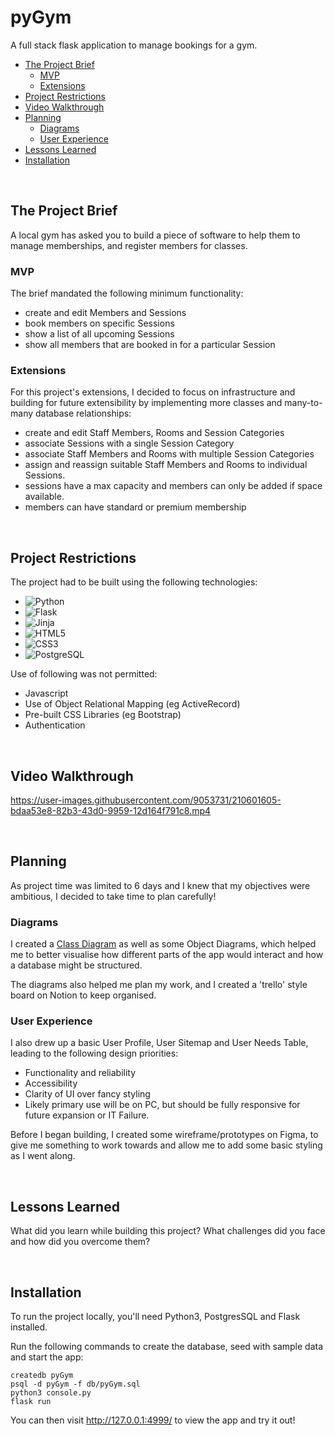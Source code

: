 # pyGym

A full stack flask application to manage bookings for a gym.

- [The Project Brief](#the-project-brief)
  * [MVP](#mvp)
  * [Extensions](#extensions)
- [Project Restrictions](#project-restrictions)
- [Video Walkthrough](#video-walkthrough)
- [Planning](#planning)
  * [Diagrams](#diagrams)
  * [User Experience](#user-experience)
- [Lessons Learned](#lessons-learned)
- [Installation](#installation)

 <br>

## The Project Brief
A local gym has asked you to build a piece of software to help them to manage memberships, and register members for classes.

### MVP
The brief mandated the following minimum functionality:
- create and edit Members and Sessions
- book members on specific Sessions
- show a list of all upcoming Sessions
- show all members that are booked in for a particular Session

### Extensions
For this project's extensions, I decided to focus on infrastructure and building for future extensibility by implementing more classes and many-to-many database relationships:

- create and edit Staff Members, Rooms and Session Categories
- associate Sessions with a single Session Category 
- associate Staff Members and Rooms with multiple Session Categories
- assign and reassign suitable Staff Members and Rooms to individual Sessions.
- sessions have a max capacity and members can only be added if space available.
- members can have standard or premium membership

 <br>

## Project Restrictions

The project had to be built using  the following technologies:

- ![Python](https://img.shields.io/badge/Python-14354C?style=for-the-badge&logo=python&logoColor=white)
- ![Flask](https://img.shields.io/badge/Flask-000000?style=for-the-badge&logo=flask&logoColor=white)
- ![Jinja](https://img.shields.io/badge/jinja-white.svg?style=for-the-badge&logo=jinja&logoColor=black)
- ![HTML5](https://img.shields.io/badge/HTML5-E34F26?style=for-the-badge&logo=html5&logoColor=white)
- ![CSS3](https://img.shields.io/badge/CSS3-1572B6?style=for-the-badge&logo=css3&logoColor=white)
- ![PostgreSQL](https://img.shields.io/badge/PostgreSQL-316192?style=for-the-badge&logo=postgresql&logoColor=white)

Use of following was not permitted:
- Javascript
- Use of Object Relational Mapping (eg ActiveRecord)
- Pre-built CSS Libraries (eg Bootstrap)
- Authentication

 <br>

## Video Walkthrough

https://user-images.githubusercontent.com/9053731/210601605-bdaa53e8-82b3-43d0-9959-12d164f791c8.mp4

 <br>

## Planning

As project time was limited to 6 days and I knew that my objectives were ambitious, I decided to take time to plan carefully!

### Diagrams

I created a [Class Diagram](/readme_imgs/classdiagram.png) as well as some Object Diagrams, which helped me to better visualise how different parts of the app would interact and how a database might be structured.    

The  diagrams also helped me plan my work, and I created a 'trello' style board on Notion to keep organised.

### User Experience

I also drew up a basic User Profile, User Sitemap and User Needs Table, leading to the following design priorities:

- Functionality and reliability
- Accessibility
- Clarity of UI over fancy styling
- Likely primary use will be on PC, but should be fully responsive for future expansion or IT Failure.

Before I began building, I created some wireframe/prototypes on Figma, to give me something to work towards and allow me to add some basic styling as I went along.

 <br>


## Lessons Learned

What did you learn while building this project? What challenges did you face and how did you overcome them?

 <br>

## Installation

To run the project locally, you'll need Python3, PostgresSQL and Flask installed.

Run the following commands to create the database, seed with sample data and start the app:

```
createdb pyGym
psql -d pyGym -f db/pyGym.sql
python3 console.py
flask run
```

You can then visit http://127.0.0.1:4999/ to view the app and try it out!




